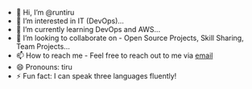 - 👋 Hi, I’m @runtiru
- 👀 I’m interested in IT (DevOps)...
- 🌱 I’m currently learning DevOps and AWS...
- 💞️ I’m looking to collaborate on - Open Source Projects, Skill Sharing, Team Projects...
- 📫 How to reach me - Feel free to reach out to me via [email](tirumalagadiya@gmail.com)
- 😄 Pronouns: tiru 
- ⚡ Fun fact: I can speak three languages fluently!


<!---
runtiru/runtiru is a ✨ special ✨ repository because its `README.md` (this file) appears on your GitHub profile.
You can click the Preview link to take a look at your changes.
--->
